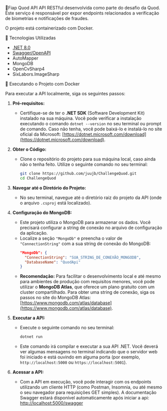 🔐Fiap Quod API
API RESTful desenvolvida como parte do desafio da Quod. Este serviço é responsável por expor endpoints relacionados a verificação de biometrias e notificações de fraudes.

O projeto está containerizado com Docker.

🚀 Tecnologias Utilizadas
- [.NET 8.0](https://dotnet.microsoft.com/en-us/download)
- [Swagger/OpenAPI](https://swagger.io/specification/)
- AutoMapper
- MongoDB
- OpenCvSharp4
- SixLabors.ImageSharp

🧪 Executando o Projeto com Docker

Para executar a API localmente, siga os seguintes passos:

1.  **Pré-requisitos:**
    * Certifique-se de ter o **.NET SDK** (Software Development Kit) instalado na sua máquina. Você pode verificar a instalação executando o comando `dotnet --version` no seu terminal ou prompt de comando. Caso não tenha, você pode baixá-lo e instalá-lo no site oficial da Microsoft: [https://dotnet.microsoft.com/download](https://dotnet.microsoft.com/download).

2.  **Obter o Código:**
    * Clone o repositório do projeto para sua máquina local, caso ainda não o tenha feito. Utilize o seguinte comando no seu terminal:
        ```bash
        git clone https://github.com/juujb/ChallengeQuod.git
        cd ChallengeQuod
        ```

3.  **Navegar até o Diretório do Projeto:**
    * No seu terminal, navegue até o diretório raiz do projeto da API (onde o arquivo `.csproj` está localizado).

4.  **Configuração do MongoDB:**
    * Este projeto utiliza o MongoDB para armazenar os dados. Você precisará configurar a string de conexão no arquivo de configuração da aplicação.
    * Localize a seção `"MongoDb"` e preencha o valor de `"ConnectionString"` com a sua string de conexão do MongoDB:
        ```json
        "MongoDb": {
          "ConnectionString": "SUA_STRING_DE_CONEXÃO_MONGODB",
          "DatabaseName": "QuodApi"
        }
        ```
    * **Recomendação:** Para facilitar o desenvolvimento local e até mesmo para ambientes de produção com requisitos menores, você pode utilizar o **MongoDB Atlas**, que oferece um plano gratuito com um cluster compartilhado. Para obter uma string de conexão, siga os passos no site do MongoDB Atlas: [https://www.mongodb.com/atlas/database](https://www.mongodb.com/atlas/database).

5.  **Executar a API:**
    * Execute o seguinte comando no seu terminal:
        ```bash
        dotnet run
        ```
    * Este comando irá compilar e executar a sua API .NET. Você deverá ver algumas mensagens no terminal indicando que o servidor web foi iniciado e está ouvindo em alguma porta (por exemplo, `http://localhost:5000` ou `https://localhost:5001`).

6.  **Acessar a API:**
    * Com a API em execução, você pode interagir com os endpoints utilizando um cliente HTTP (como Postman, Insomnia, ou até mesmo o seu navegador para requisições GET simples).
    A documentação Swagger estará disponível automaticamente após iniciar a api: [http://localhost:5000/swagger](http://localhost:5000/swagger)
